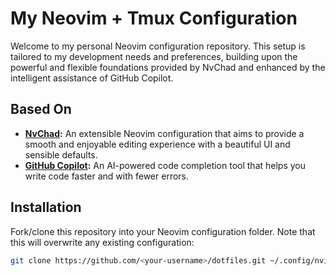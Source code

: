 
# My Neovim + Tmux Configuration 
Welcome to my personal Neovim configuration repository. This setup is tailored to my development needs and preferences, building upon the powerful and flexible foundations provided by NvChad and enhanced by the intelligent assistance of GitHub Copilot. 

## Based On  
-  **[NvChad](https://github.com/NvChad/NvChad):** An extensible Neovim configuration that aims to provide a smooth and enjoyable editing experience with a beautiful UI and sensible defaults.
- **[GitHub Copilot](https://copilot.github.com):** An AI-powered code completion tool that helps you write code faster and with fewer errors. 

## Installation 
Fork/clone this repository into your Neovim configuration folder. Note that this will overwrite any existing configuration: 

```bash
git clone https://github.com/<your-username>/dotfiles.git ~/.config/nvim
```
